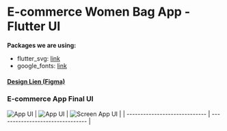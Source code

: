 # E-commerce Women Bag App - Flutter UI

**Packages we are using:**

- flutter_svg: [link](https://pub.dev/packages/flutter_svg)
- google_fonts: [link](https://pub.dev/packages/google_fonts)

#### [Design Lien (Figma)](https://www.figma.com/file/wBsxhyz39vUeBpymb8mS4h/tayuyon?type=design&node-id=0%3A1&mode=design&t=35WIT06ZldtaGx7n-1)

### E-commerce App Final UI

<!-- ![intro](intro.gif) -->

![App UI](/ui.png)
| ![App UI](/X-2.png) | ![Screen App UI](/X-3.png) |
| ----------------------------- | -------------------------------- |
